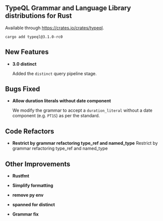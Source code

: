 
## TypeQL Grammar and Language Library distributions for Rust

Available through https://crates.io/crates/typeql.
```
cargo add typeql@3.1.0-rc0
```


## New Features
- **3.0 distinct**

  Added the `distinct` query pipeline stage.

## Bugs Fixed
- **Allow duration literals without date component**
  
  We modify the grammar to accept a `duration_literal` without a date component (e.g. `PT1S`) as per the standard. 
  
  

## Code Refactors
- **Restrict by grammar refactoring type_ref and named_type**
  Restrict by grammar refactoring type_ref and named_type
  
  

## Other Improvements
   
- **Rustfmt**

- **Simplify formatting**

- **remove py env**

- **spanned for distinct**

- **Grammar fix**
    

